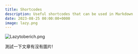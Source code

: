 ```yaml
---
title: Shortcodes
description: Useful shortcodes that can be used in Markdown
date: 2023-08-25 00:00:00+0000
image: lazy.png
---
```


![Lazytoberich.png](Lazytoberich.png)

測試一下文章有沒有圖片!